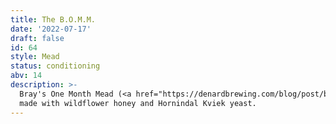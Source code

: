 ```yaml
---
title: The B.O.M.M.
date: '2022-07-17'
draft: false
id: 64
style: Mead
status: conditioning
abv: 14
description: >-
  Bray's One Month Mead (<a href="https://denardbrewing.com/blog/post/brays-one-month-mead">link</a>),
  made with wildflower honey and Hornindal Kviek yeast.
---
```

